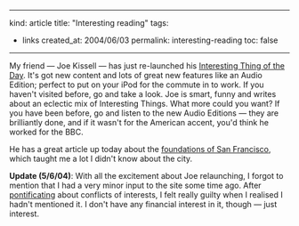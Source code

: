 -----
kind: article
title: "Interesting reading"
tags:
- links
created_at: 2004/06/03
permalink: interesting-reading
toc: false
-----

<p>My friend &mdash; Joe Kissell &mdash; has just re-launched his <a href="http://itotd.com" title="Joe Kissell's Interesting Thing of the Day">Interesting Thing of the Day</a>. It's got new content and lots of great new features like an Audio Edition; perfect to put on your iPod for the commute in to work. If you haven't visited before, go and take a look. Joe is smart, funny and writes about an eclectic mix of Interesting Things. What more could you want? If you have been before, go and listen to the new Audio Editions &mdash; they are brilliantly done, and if it wasn't for the American accent, you'd think he worked for the BBC.</p><p>He has a great article up today about the <a href="http://itotd.com/index.alt?ArticleID=204" title="San Francisco's Terra Infirma">foundations of San Francisco</a>, which taught me a lot I didn't know about the city.</p><p><strong>Update (5/6/04)</strong>: With all the excitement about Joe relaunching, I forgot to mention that I had a very minor input to the site some time ago. After <a href="http://www.rousette.org.uk/blog/archives/2004/06/04/anonymity/" title="Anonymity">pontificating</a> about conflicts of interests, I felt really guilty when I realised I hadn't mentioned it. I don't have any financial interest in it, though &mdash; just interest.</p>


